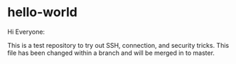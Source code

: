 # hello-world

Hi Everyone: 

This is a test repository to try out SSH, connection, and security tricks. This file has been changed within a branch and will be merged in to master. 
